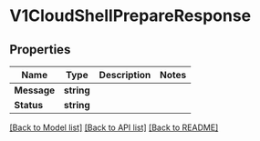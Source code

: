 # V1CloudShellPrepareResponse

## Properties

Name | Type | Description | Notes
------------ | ------------- | ------------- | -------------
**Message** | **string** |  | 
**Status** | **string** |  | 

[[Back to Model list]](../README.md#documentation-for-models) [[Back to API list]](../README.md#documentation-for-api-endpoints) [[Back to README]](../README.md)


